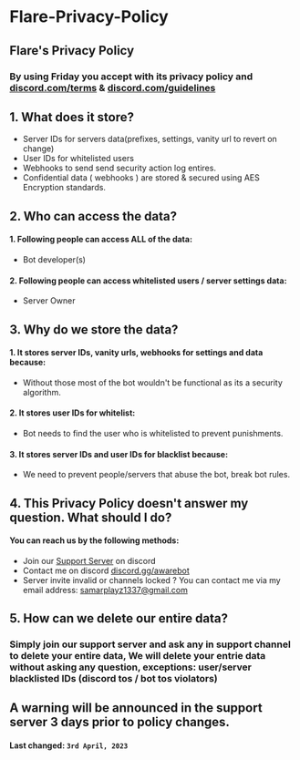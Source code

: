 # Flare-Privacy-Policy

## **Flare's Privacy Policy**
### By using Friday you accept with its privacy policy and [discord.com/terms](https://discord.com/terms) & [discord.com/guidelines](https://discord.com/guidelines)

## 1. What does it store?

 - Server IDs for servers data(prefixes, settings, vanity url to revert on change)
 - User IDs for whitelisted users
 - Webhooks to send send security action log entires.
 - Confidential data ( webhooks ) are stored & secured using AES Encryption standards.

## 2. Who can access the data?

 #### 1. Following people can access ALL of the data:
 -  Bot developer(s)

#### 2. Following people can access whitelisted users / server settings data:
- Server Owner


## 3. Why do we store the data?

#### 1. It stores server IDs, vanity urls, webhooks for settings and data because:
- Without those most of the bot wouldn't be functional as its a security algorithm.

#### 2. It stores user IDs for whitelist:
- Bot needs to find the user who is whitelisted to prevent punishments.

#### 3. It stores server IDs and user IDs for blacklist because:
- We need to prevent people/servers that abuse the bot, break bot rules.


## 4. This Privacy Policy doesn't answer my question. What should I do?

#### You can reach us by the following methods:
- Join our [Support Server](https://discord.gg/jishaku) on discord
- Contact me on discord [discord.gg/awarebot](https://discord.gg/jishaku)
- Server invite invalid or channels locked ? You can contact me via my email address: samarplayz1337@gmail.com

## 5. How can we delete our entire data?

### Simply join our support server and ask any in support channel to delete your entire data, We will delete your entrie data without asking any question, exceptions: user/server blacklisted IDs (discord tos / bot tos violators)


## A warning will be announced in the support server 3 days prior to policy changes.
#### **Last changed:**  `3rd April, 2023`
